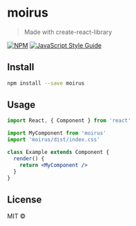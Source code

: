 # moirus

> Made with create-react-library

[![NPM](https://img.shields.io/npm/v/moirus.svg)](https://www.npmjs.com/package/moirus) [![JavaScript Style Guide](https://img.shields.io/badge/code_style-standard-brightgreen.svg)](https://standardjs.com)

## Install

```bash
npm install --save moirus
```

## Usage

```jsx
import React, { Component } from 'react'

import MyComponent from 'moirus'
import 'moirus/dist/index.css'

class Example extends Component {
  render() {
    return <MyComponent />
  }
}
```

## License

MIT © [](https://github.com/)
